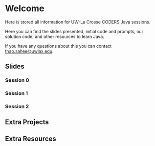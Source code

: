 # Welcome
Here is stored all information for UW-La Crosse CODERS Java sessions.

Here you can find the slides presented, initial code and prompts, our solution code, and other resources to learn Java.

If you have any questions about this you can contact thao.sahee@uwlax.edu.

## Slides

### Session 0


### Session 1


### Session 2

## Extra Projects

## Extra Resources
